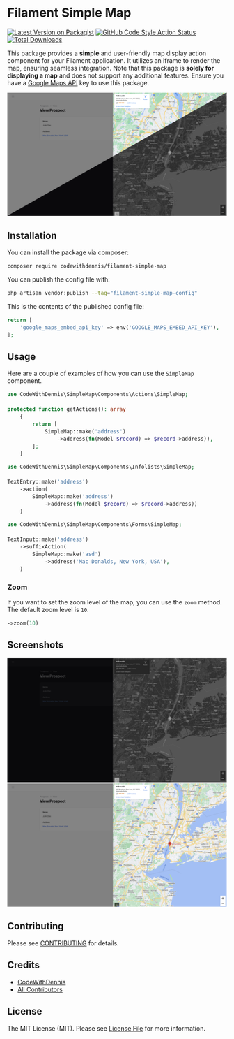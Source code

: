 # Filament Simple Map

[![Latest Version on Packagist](https://img.shields.io/packagist/v/codewithdennis/filament-simple-map.svg?style=flat-square)](https://packagist.org/packages/codewithdennis/filament-simple-map)
[![GitHub Code Style Action Status](https://img.shields.io/github/actions/workflow/status/codewithdennis/filament-simple-map/pint.yml?branch=main&label=code%20style&style=flat-square)](https://github.com/codewithdennis/filament-simple-map/actions?query=workflow%3A"Fix+PHP+code+styling"+branch%3Amain)
[![Total Downloads](https://img.shields.io/packagist/dt/codewithdennis/filament-simple-map.svg?style=flat-square)](https://packagist.org/packages/codewithdennis/filament-simple-map)

This package provides a **simple** and user-friendly map display action component for your Filament application. It utilizes an iframe to render the map, ensuring seamless integration. Note that this
package is **solely for displaying a map** and does not support any additional features. Ensure you have a [Google Maps API](https://developers.google.com/maps/documentation/javascript/get-api-key)
key to use this
package.

![thumbnail.png](https://raw.githubusercontent.com/CodeWithDennis/filament-simple-map/main/resources/images/thumbnail.png)

## Installation

You can install the package via composer:

```bash
composer require codewithdennis/filament-simple-map
```

You can publish the config file with:

```bash
php artisan vendor:publish --tag="filament-simple-map-config"
```

This is the contents of the published config file:

```php
return [
    'google_maps_embed_api_key' => env('GOOGLE_MAPS_EMBED_API_KEY'),
];

```

## Usage

Here are a couple of examples of how you can use the `SimpleMap` component.

```php
use CodeWithDennis\SimpleMap\Components\Actions\SimpleMap;

protected function getActions(): array
    {
        return [
            SimpleMap::make('address')
                ->address(fn(Model $record) => $record->address)),
        ];
    }
```

```php
use CodeWithDennis\SimpleMap\Components\Infolists\SimpleMap;

TextEntry::make('address')
    ->action(
        SimpleMap::make('address')
            ->address(fn(Model $record) => $record->address))
    )
```

```php
use CodeWithDennis\SimpleMap\Components\Forms\SimpleMap;

TextInput::make('address')
    ->suffixAction(
        SimpleMap::make('asd')
            ->address('Mac Donalds, New York, USA'),
    )
```

### Zoom

If you want to set the zoom level of the map, you can use the `zoom` method. The default zoom level is `10`.

```php
->zoom(10)
```


## Screenshots

![dark.png](https://raw.githubusercontent.com/CodeWithDennis/filament-simple-map/main/resources/images/dark.png)
![light.png](https://raw.githubusercontent.com/CodeWithDennis/filament-simple-map/main/resources/images/light.png)

## Contributing

Please see [CONTRIBUTING](.github/CONTRIBUTING.md) for details.

## Credits

- [CodeWithDennis](https://github.com/CodeWithDennis)
- [All Contributors](../../contributors)

## License

The MIT License (MIT). Please see [License File](LICENSE.md) for more information.
